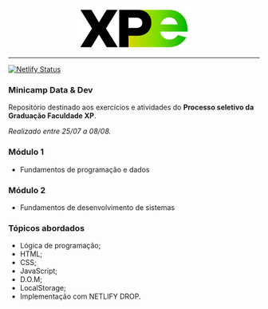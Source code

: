 <div align="center">
<img src="IMG/Logo-XP-Educacao-preta.png" alt="LOGO">
</div>

***
[![Netlify Status](https://api.netlify.com/api/v1/badges/33918ba5-915c-4804-8efd-266182d028df/deploy-status)](https://app.netlify.com/sites/imc-calc-v2/deploys)
### Minicamp Data & Dev

Repositório destinado aos exercícios e atividades do **Processo seletivo da Graduação Faculdade XP**.

*Realizado entre 25/07 a 08/08.*

### Módulo 1
- Fundamentos de programação e dados

### Módulo 2
- Fundamentos de desenvolvimento de sistemas

### Tópicos abordados
* Lógica de programação;
* HTML;
* CSS;
* JavaScript;
* D.O.M;
* LocalStorage;
* Implementação com NETLIFY DROP.


